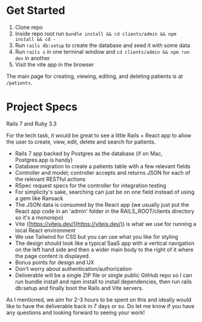# Get Started

1. Clone repo
2. Inside repo root run `bundle install && cd clients/admin && npm install && cd -`
3. Run `rails db:setup` to create the database and seed it with some data
4. Run `rails s` in one terminal window and `cd clients/admin && npm run dev` in another
5. Visit the vite app in the browser

The main page for creating, viewing, editing, and deleting patients is at `/patients`.

# Project Specs

Rails 7 and Ruby 3.3

For the tech task, it would be great to see a little Rails + React app to allow the user to create, view, edit, delete and search for patients.

- Rails 7 app backed by Postgres as the database (if on Mac, Postgres.app is handy)
- Database migration to create a patients table with a few relevant fields
- Controller and model; controller accepts and returns JSON for each of the relevant RESTful actions
- RSpec request specs for the controller for integration testing
- For simplicity's sake, searching can just be on one field instead of using a gem like Ransack
- The JSON data is consumed by the React app (we usually just put the React app code in an 'admin' folder in the RAILS_ROOT/clients directory so it's a monorepo)
- Vite ([https://vitejs.dev/](https://vitejs.dev/)) is what we use for running a local React environment
- We use Tailwind for CSS but you can use what you like for styling
- The design should look like a typical SaaS app with a vertical navigation on the left hand side and then a wider main body to the right of it where the page content is displayed.
- Bonus points for design and UX
- Don't worry about authentication/authorization
- Deliverable will be a single ZIP file or single public GitHub repo so I can run bundle install and npm install to install dependencies, then run rails db:setup and finally boot the Rails and Vite servers.

As I mentioned, we aim for 2-3 hours to be spent on this and ideally would like to have the deliverable back in 7 days or so. Do let me know if you have any questions and looking forward to seeing your work!
